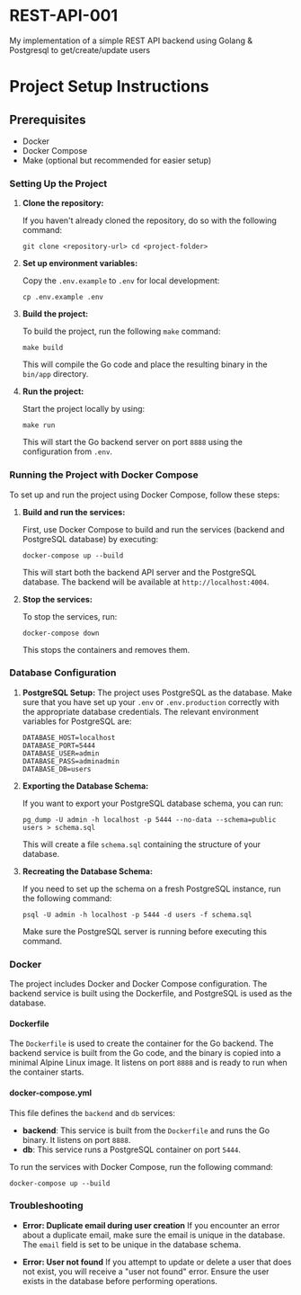 # REST-API-001
My implementation of a simple REST API backend using Golang &amp; Postgresql to get/create/update users

# Project Setup Instructions

## Prerequisites

- Docker
- Docker Compose
- Make (optional but recommended for easier setup)

### Setting Up the Project

1. **Clone the repository:**
    
    If you haven't already cloned the repository, do so with the following command:

    ```shell
    git clone <repository-url> cd <project-folder>
    ```

2. **Set up environment variables:**

    Copy the `.env.example` to `.env` for local development:

    ```shell
    cp .env.example .env
    ```

3. **Build the project:**
    
    To build the project, run the following `make` command:

    ```shell
    make build
    ```
    This will compile the Go code and place the resulting binary in the `bin/app` directory.

4. **Run the project:**

    Start the project locally by using:

    ```shell
    make run
    ```

    This will start the Go backend server on port `8888` using the configuration from `.env`.

### Running the Project with Docker Compose

To set up and run the project using Docker Compose, follow these steps:

1. **Build and run the services:**

    First, use Docker Compose to build and run the services (backend and PostgreSQL database) by executing:

    ```shell
    docker-compose up --build
    ```


    This will start both the backend API server and the PostgreSQL database. The backend will be available at `http://localhost:4004`.

2. **Stop the services:**

    To stop the services, run:

    ```shell
    docker-compose down
    ```

    This stops the containers and removes them.

### Database Configuration

1. **PostgreSQL Setup:**
    The project uses PostgreSQL as the database. Make sure that you have set up your `.env` or `.env.production` correctly with the appropriate database credentials. The relevant environment variables for PostgreSQL are:

    ```env
    DATABASE_HOST=localhost
    DATABASE_PORT=5444
    DATABASE_USER=admin
    DATABASE_PASS=adminadmin
    DATABASE_DB=users
    ```

2. **Exporting the Database Schema:**

    If you want to export your PostgreSQL database schema, you can run:

    ```shell
    pg_dump -U admin -h localhost -p 5444 --no-data --schema=public users > schema.sql
    ```

    This will create a file `schema.sql` containing the structure of your database.

3. **Recreating the Database Schema:**

    If you need to set up the schema on a fresh PostgreSQL instance, run the following command:

    ```shell
    psql -U admin -h localhost -p 5444 -d users -f schema.sql
    ```

    Make sure the PostgreSQL server is running before executing this command.


### Docker

The project includes Docker and Docker Compose configuration. The backend service is built using the Dockerfile, and PostgreSQL is used as the database.

#### Dockerfile

The `Dockerfile` is used to create the container for the Go backend. The backend service is built from the Go code, and the binary is copied into a minimal Alpine Linux image. It listens on port `8888` and is ready to run when the container starts.

#### docker-compose.yml

This file defines the `backend` and `db` services:

- **backend**: This service is built from the `Dockerfile` and runs the Go binary. It listens on port `8888`.
- **db**: This service runs a PostgreSQL container on port `5444`.

To run the services with Docker Compose, run the following command:

```shell
docker-compose up --build
```

### Troubleshooting

- **Error: Duplicate email during user creation**
If you encounter an error about a duplicate email, make sure the email is unique in the database. The `email` field is set to be unique in the database schema.

- **Error: User not found**
If you attempt to update or delete a user that does not exist, you will receive a "user not found" error. Ensure the user exists in the database before performing operations.


